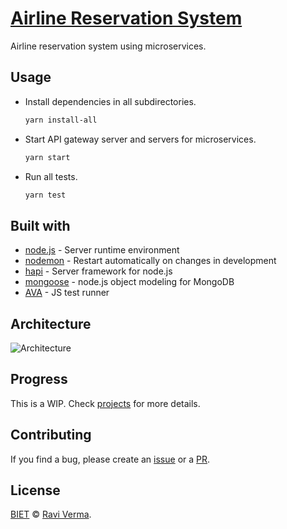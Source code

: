 # [Airline Reservation System](https://rodrigobdz.github.io/airline-reservation-system)

Airline reservation system using microservices.

## Usage

- Install dependencies in all subdirectories.

  ```sh
  yarn install-all
  ```

- Start API gateway server and servers for microservices.

  ```sh
  yarn start
  ```

- Run all tests.

  ```sh
  yarn test
  ```

## Built with

- [node.js](https://nodejs.org/) - Server runtime environment
- [nodemon](https://nodemon.io/) - Restart automatically on changes in development
- [hapi](https://hapijs.com/) - Server framework for node.js
- [mongoose](https://mongoosejs.com/) - node.js object modeling for MongoDB
- [AVA](https://github.com/avajs/ava) - JS test runner

## Architecture

![Architecture](./assets/airbooking-scheme.png)

## Progress

This is a WIP. Check [projects](https://github.com/rodrigobdz/airline-reservation-system/projects/1) for more details.

## Contributing

If you find a bug, please create an [issue](https://github.com/rodrigobdz/airline-reservation-system/issues) or a [PR](https://github.com/rodrigobdz/airline-reservation-system/pulls).

## License

[BIET](LICENSE) © [Ravi Verma](https://rodrigobdz.github.io/).
